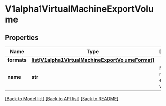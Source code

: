 # V1alpha1VirtualMachineExportVolume

## Properties
Name | Type | Description | Notes
------------ | ------------- | ------------- | -------------
**formats** | [**list[V1alpha1VirtualMachineExportVolumeFormat]**](V1alpha1VirtualMachineExportVolumeFormat.md) |  | [optional] 
**name** | **str** | Name is the name of the exported volume | 

[[Back to Model list]](../README.md#documentation-for-models) [[Back to API list]](../README.md#documentation-for-api-endpoints) [[Back to README]](../README.md)


